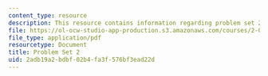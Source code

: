 ```yaml
---
content_type: resource
description: This resource contains information regarding problem set 2.
file: https://ol-ocw-studio-app-production.s3.amazonaws.com/courses/2-086-numerical-computation-for-mechanical-engineers-fall-2012/2adb19a2bdbf02b4fa3f576bf3ead22d_MIT2_086F12_pset2.pdf
file_type: application/pdf
resourcetype: Document
title: Problem Set 2
uid: 2adb19a2-bdbf-02b4-fa3f-576bf3ead22d
---
```

